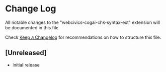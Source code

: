# Change Log

All notable changes to the "webcivics-cogai-chk-syntax-ext" extension will be documented in this file.

Check [Keep a Changelog](http://keepachangelog.com/) for recommendations on how to structure this file.

## [Unreleased]

- Initial release